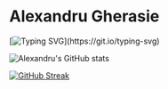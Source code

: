 # Alexandru Gherasie

[![Typing SVG](https://readme-typing-svg.herokuapp.com?duration=2000&color=249CCD&lines=%24+About+me%3A;%24+1st+Year+Epitech+Student+!;%24+Member+of+PoC+!)](https://git.io/typing-svg)

![Alexandru's GitHub stats](https://github-readme-stats.vercel.app/api?username=agherasie&count_private=true&include_all_commits=true&theme=tokyonight&show_icons=true)

[![GitHub Streak](https://github-readme-streak-stats.herokuapp.com/?user=agherasie)](https://git.io/streak-stats)
